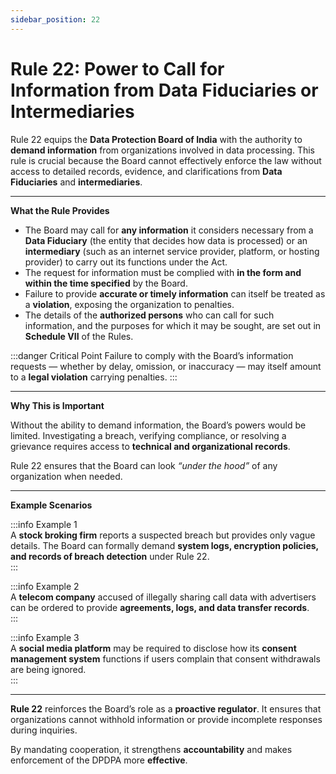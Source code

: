 ```yaml
---
sidebar_position: 22
---
```


# Rule 22: Power to Call for Information from Data Fiduciaries or Intermediaries

Rule 22 equips the **Data Protection Board of India** with the authority to **demand information** from organizations involved in data processing. This rule is crucial because the Board cannot effectively enforce the law without access to detailed records, evidence, and clarifications from **Data Fiduciaries** and **intermediaries**.

---

**What the Rule Provides**

- The Board may call for **any information** it considers necessary from a **Data Fiduciary** (the entity that decides how data is processed) or an **intermediary** (such as an internet service provider, platform, or hosting provider) to carry out its functions under the Act.  
- The request for information must be complied with **in the form and within the time specified** by the Board.  
- Failure to provide **accurate or timely information** can itself be treated as a **violation**, exposing the organization to penalties.  
- The details of the **authorized persons** who can call for such information, and the purposes for which it may be sought, are set out in **Schedule VII** of the Rules.  

:::danger Critical Point
Failure to comply with the Board’s information requests — whether by delay, omission, or inaccuracy — may itself amount to a **legal violation** carrying penalties.
:::

---

**Why This is Important**

Without the ability to demand information, the Board’s powers would be limited. Investigating a breach, verifying compliance, or resolving a grievance requires access to **technical and organizational records**.  

Rule 22 ensures that the Board can look *“under the hood”* of any organization when needed.

---

**Example Scenarios**

:::info Example 1  
A **stock broking firm** reports a suspected breach but provides only vague details. The Board can formally demand **system logs, encryption policies, and records of breach detection** under Rule 22.  
:::

:::info Example 2  
A **telecom company** accused of illegally sharing call data with advertisers can be ordered to provide **agreements, logs, and data transfer records**.  
:::

:::info Example 3  
A **social media platform** may be required to disclose how its **consent management system** functions if users complain that consent withdrawals are being ignored.  
:::

---

**Rule 22** reinforces the Board’s role as a **proactive regulator**. It ensures that organizations cannot withhold information or provide incomplete responses during inquiries.  

By mandating cooperation, it strengthens **accountability** and makes enforcement of the DPDPA more **effective**.
